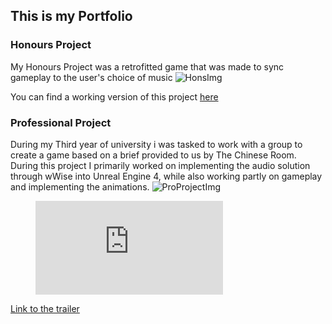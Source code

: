 ## This is my Portfolio

### Honours Project

My Honours Project was a retrofitted game that was made to sync gameplay to the user's choice of music
![HonsImg](https://images.squarespace-cdn.com/content/v1/5355d604e4b03c3e9896e131/1577216537446-HXRWC1QZN7WEXSABEWI3/ke17ZwdGBToddI8pDm48kLl76CqolYQpYCK1tQUkpCVZw-zPPgdn4jUwVcJE1ZvWQUxwkmyExglNqGp0IvTJZUJFbgE-7XRK3dMEBRBhUpxWNZ_v0dkiu6uws_J5Elwz91lXp-SVV4UdMxBg-Z-H5QRqoF1H6j8zvH_S4H66Thg/image-asset.png?format=1000w)

You can find a working version of this project [here](https://drive.google.com/file/d/18sdUkHjLTAIPIne3IwIdoNyQPl4VYGkK/view?usp=sharing)


### Professional Project

During my Third year of university i was tasked to work with a group to create a game based on a brief provided to us by The Chinese Room. During this project I primarily worked on implementing the audio solution through wWise into Unreal Engine 4, while also working partly on gameplay and implementing the animations.
![ProProjectImg](https://lh3.googleusercontent.com/UPnPu3RZCih47UPXrGoY-oQH7HXXp7TS82iEcrO139nOgTd1S2Lz2OF4mKxayaQ2vuzjcY_mHK7CAstwt-83DjNxygy74GdbRd4dS7cEnxfbjHTtGLZ4O0hawMH-l21IUmHEdYTjxw=w2400)

<figure width="560" height="315" class="video_container">
  <iframe src="https://www.youtube.com/embed/ZPN_TFEnZ_U" frameborder="0" allowfullscreen="true"> </iframe>
</figure>

[Link to the trailer](https://www.youtube.com/watch?v=ZPN_TFEnZ_U)

